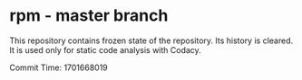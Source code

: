 # rpm - master branch

This repository contains frozen state of the repository.
Its history is cleared. It is used only for static code
analysis with Codacy.

Commit Time: 1701668019